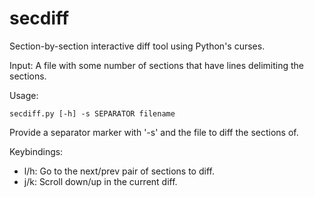 # secdiff

Section-by-section interactive diff tool using Python's curses.

Input:
    A file with some number of sections that have lines delimiting the sections.

Usage:

    secdiff.py [-h] -s SEPARATOR filename

Provide a separator marker with '-s' and the file to diff the sections of.

Keybindings:
* l/h: Go to the next/prev pair of sections to diff.
* j/k: Scroll down/up in the current diff.
